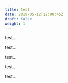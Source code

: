 ```yaml
---
title: test
date: 2019-05-12T12:00:45Z
draft: false
weight: 1
---
```


test...

test...

test...

test...

test...
